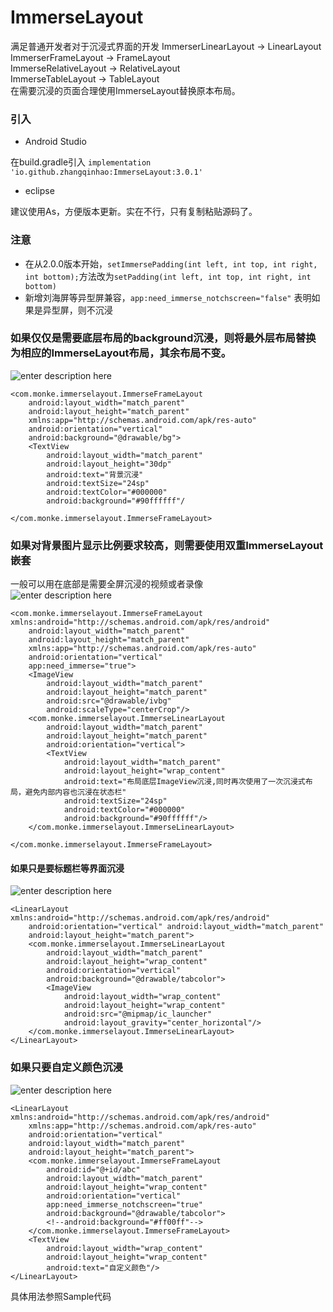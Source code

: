 # ImmerseLayout
满足普通开发者对于沉浸式界面的开发
ImmerserLinearLayout   →  LinearLayout  
ImmerserFrameLayout  →  FrameLayout  
ImmerseRelativeLayout  →  RelativeLayout  
ImmerseTableLayout → TableLayout  
在需要沉浸的页面合理使用ImmerseLayout替换原本布局。   
  
### 引入  

 - Android Studio  

在build.gradle引入  `implementation 'io.github.zhangqinhao:ImmerseLayout:3.0.1'`

 - eclipse

建议使用As，方便版本更新。实在不行，只有复制粘贴源码了。
### 注意
 - 在从2.0.0版本开始，`setImmersePadding(int left, int top, int right, int bottom);`方法改为`setPadding(int left, int top, int right, int bottom)`
 - 新增刘海屏等异型屏兼容，`app:need_immerse_notchscreen="false"` 表明如果是异型屏，则不沉浸

### 如果仅仅是需要底层布局的background沉浸，则将最外层布局替换为相应的ImmerseLayout布局，其余布局不变。
![enter description here][1]

``` stylus
<com.monke.immerselayout.ImmerseFrameLayout
    android:layout_width="match_parent"
    android:layout_height="match_parent"
    xmlns:app="http://schemas.android.com/apk/res-auto"
    android:orientation="vertical"
    android:background="@drawable/bg">
    <TextView
        android:layout_width="match_parent"
        android:layout_height="30dp"
        android:text="背景沉浸"
        android:textSize="24sp"
        android:textColor="#000000"
        android:background="#90ffffff"/

</com.monke.immerselayout.ImmerseFrameLayout>
```

### 如果对背景图片显示比例要求较高，则需要使用双重ImmerseLayout嵌套
一般可以用在底部是需要全屏沉浸的视频或者录像  
![enter description here][2]

``` stylus
<com.monke.immerselayout.ImmerseFrameLayout xmlns:android="http://schemas.android.com/apk/res/android"
    android:layout_width="match_parent"
    android:layout_height="match_parent"
    xmlns:app="http://schemas.android.com/apk/res-auto"
    android:orientation="vertical"
    app:need_immerse="true">
    <ImageView
        android:layout_width="match_parent"
        android:layout_height="match_parent" 
        android:src="@drawable/ivbg"
        android:scaleType="centerCrop"/>
    <com.monke.immerselayout.ImmerseLinearLayout
        android:layout_width="match_parent"
        android:layout_height="match_parent"
        android:orientation="vertical">
        <TextView
            android:layout_width="match_parent"
            android:layout_height="wrap_content"
            android:text="布局底层ImageView沉浸,同时再次使用了一次沉浸式布局，避免内部内容也沉浸在状态栏"
            android:textSize="24sp"
            android:textColor="#000000"
            android:background="#90ffffff"/>
    </com.monke.immerselayout.ImmerseLinearLayout>
    
</com.monke.immerselayout.ImmerseFrameLayout>
```
#### 如果只是要标题栏等界面沉浸
![enter description here][3]

``` stylus
<LinearLayout xmlns:android="http://schemas.android.com/apk/res/android"
    android:orientation="vertical" android:layout_width="match_parent"
    android:layout_height="match_parent">
    <com.monke.immerselayout.ImmerseLinearLayout
        android:layout_width="match_parent"
        android:layout_height="wrap_content"
        android:orientation="vertical"
        android:background="@drawable/tabcolor">
        <ImageView
            android:layout_width="wrap_content"
            android:layout_height="wrap_content"
            android:src="@mipmap/ic_launcher"
            android:layout_gravity="center_horizontal"/>
    </com.monke.immerselayout.ImmerseLinearLayout>
</LinearLayout>
```
### 如果只要自定义颜色沉浸
![enter description here][4]
```stylus
<LinearLayout xmlns:android="http://schemas.android.com/apk/res/android"
    xmlns:app="http://schemas.android.com/apk/res-auto"
    android:orientation="vertical"
    android:layout_width="match_parent"
    android:layout_height="match_parent">
    <com.monke.immerselayout.ImmerseFrameLayout
        android:id="@+id/abc"
        android:layout_width="match_parent"
        android:layout_height="wrap_content"
        android:orientation="vertical"
        app:need_immerse_notchscreen="true"
        android:background="@drawable/tabcolor">
        <!--android:background="#ff00ff"-->
    </com.monke.immerselayout.ImmerseFrameLayout>
    <TextView
        android:layout_width="wrap_content"
        android:layout_height="wrap_content"
        android:text="自定义颜色"/>
</LinearLayout>
```
具体用法参照Sample代码

  


  [1]: ./images/1.png "1.png"
  [2]: ./images/2.png "2.png"
  [3]: ./images/3.png "3.png"
  [4]: ./images/4.png "4.png"